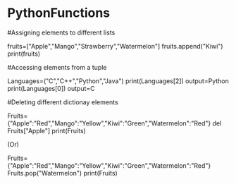 # PythonFunctions

#Assigning elements to different lists

fruits=["Apple","Mango","Strawberry","Watermelon"]
fruits.append("Kiwi")
print(fruits)


#Accessing elements from a tuple

Languages=("C","C++","Python","Java")
print(Languages[2])                                output=Python
print(Languages[0])                                output=C


#Deleting different dictionay elements

Fruits={"Apple":"Red","Mango":"Yellow","Kiwi":"Green","Watermelon":"Red"}
del Fruits["Apple"]
print(Fruits)

(Or)

Fruits={"Apple":"Red","Mango":"Yellow","Kiwi":"Green","Watermelon":"Red"}
Fruits.pop("Watermelon")
print(Fruits)

